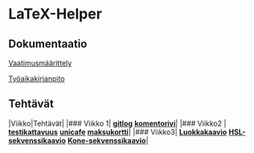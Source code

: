 # LaTeX-Helper 
## Dokumentaatio
[Vaatimusmäärittely](https://github.com/alekmus/LATEX-Helper/blob/master/dokumentointi/Vaatimusm%C3%A4%C3%A4rittely.md)

[Työaikakirjanpito](https://github.com/alekmus/LATEX-Helper/blob/master/dokumentointi/ty%C3%B6aikakirjanpito.md) 
## Tehtävät

|Viikko|Tehtävät|
|### Viikko 1| [**gitlog**](https://github.com/alekmus/OT-harjoitustyo/blob/master/laskarit/viikko1/gitlog.txt) [**komentorivi**](https://github.com/alekmus/OT-harjoitustyo/blob/master/laskarit/viikko1/komentorivi.txt)|
|### Viikko2 | [**testikattavuus**](https://github.com/alekmus/LATEX-Helper/blob/master/laskarit/viikko2/Unicafeen%20testikattavuus.png) [**unicafe**](https://github.com/alekmus/LATEX-Helper/tree/master/laskarit/viikko2/Unicafe) [**maksukortti**](https://github.com/alekmus/LATEX-Helper/tree/master/laskarit/viikko2/Maksukortti)|
|### Viikko3| [**Luokkakaavio**](https://github.com/alekmus/LATEX-Helper/blob/master/laskarit/viikko3/luokkakaavio.jpg) [**HSL-sekvenssikaavio**](https://github.com/alekmus/LATEX-Helper/blob/master/laskarit/viikko3/HSL%20sekvenssikaavio.png) [**Kone-sekvenssikaavio**](https://github.com/alekmus/LATEX-Helper/blob/master/laskarit/viikko3/Sekvenssikaavio%20machine.png)|

